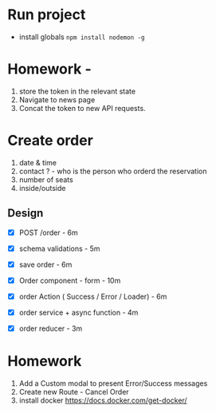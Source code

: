 # Run project
- install globals `npm install nodemon -g`


# Homework - 
1. store the token in the relevant state
2. Navigate to news page
3. Concat the token to new API requests.


# Create order 
1. date & time
2. contact ? - who is the person who orderd the reservation
3. number of seats 
4. inside/outside 

## Design
- [x] POST /order - 6m
- [x] schema validations - 5m
- [x] save order - 6m
- [x] Order component - form - 10m 
- [x] order Action ( Success / Error / Loader) - 6m
- [x] order service + async function - 4m
- [x] order reducer - 3m



# Homework
1. Add a Custom modal to present Error/Success messages 
2. Create new Route - Cancel Order
3. install docker https://docs.docker.com/get-docker/
